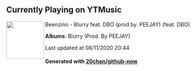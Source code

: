## Currently Playing on YTMusic

[<img align="left" width="100" src="https://lh3.googleusercontent.com/erPkpg4qaUlKX7PY2gc_vkgwDY3YAuIQQOrdBkpGyrQKu97ns9KsOV9AM6A-bzUOqwHmery3h1Vzjef7">](https://music.youtube.com/channel/UCwd5_re23yrWXn_etIjjAlg)

Beenzino - Blurry feat. DBO (prod by. PEEJAY) (feat. DBO)

**Albums**: Blurry (Prod. By PEEJAY)

Last updated at 08/11/2020 20:44

#### Generated with [20chan/github-now](https://github.com/20chan/github-now)


<!--
**20chan/20chan** is a ✨ _special_ ✨ repository because its `README.md` (this file) appears on your GitHub profile.

Here are some ideas to get you started:

- 🔭 I’m currently working on ...
- 🌱 I’m currently learning ...
- 👯 I’m looking to collaborate on ...
- 🤔 I’m looking for help with ...
- 💬 Ask me about ...
- 📫 How to reach me: ...
- 😄 Pronouns: ...
- ⚡ Fun fact: ...
-->
